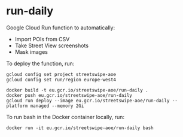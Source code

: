 # run-daily

Google Cloud Run function to automatically:

  - Import POIs from CSV
  - Take Street View screenshots
  - Mask images

To deploy the function, run:

    gcloud config set project streetswipe-aoe
    gcloud config set run/region europe-west4

    docker build -t eu.gcr.io/streetswipe-aoe/run-daily .
    docker push eu.gcr.io/streetswipe-aoe/run-daily
    gcloud run deploy --image eu.gcr.io/streetswipe-aoe/run-daily --platform managed --memory 2Gi

To run bash in the Docker container locally, run:

    docker run -it eu.gcr.io/streetswipe-aoe/run-daily bash
